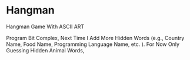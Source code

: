 # Hangman
Hangman Game With ASCII ART

Program Bit Complex, Next Time I Add More Hidden Words (e.g., Country Name, Food Name, Programming Language Name, etc. ). For Now Only Guessing Hidden Animal Words,
